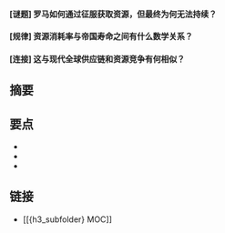 #### [谜题] 罗马如何通过征服获取资源，但最终为何无法持续？


#### [规律] 资源消耗率与帝国寿命之间有什么数学关系？


#### [连接] 这与现代全球供应链和资源竞争有何相似？


## 摘要


## 要点

- 
- 
- 

## 链接

- [[{h3_subfolder} MOC]]
